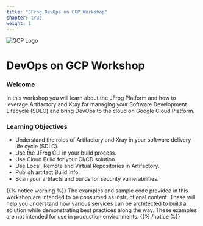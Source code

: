 ```yaml
---
title: "JFrog DevOps on GCP Workshop"
chapter: true
weight: 1
---
```


![GCP Logo](/images/gcp-logo.png) 

# DevOps on GCP Workshop

### Welcome

In this workshop you will learn about the JFrog Platform and how to leverage Artifactory and Xray for managing your Software Development Lifecycle (SDLC) and bring DevOps to the cloud on Google Cloud Platform.

### Learning Objectives
- Understand the roles of Artifactory and Xray in your software delivery life cycle (SDLC).
- Use the JFrog CLI in your build process.
- Use Cloud Build for your CI/CD solution.
- Use Local, Remote and Virtual Repositories in Artifactory.
- Publish artifact Build Info.
- Scan your artifacts and builds for security vulnerabilities.

{{% notice warning %}}
The examples and sample code provided in this workshop are intended to be consumed as instructional content. These will help you understand how various services can be architected to build a solution while demonstrating best practices along the way. These examples are not intended for use in production environments.
{{% /notice %}}


